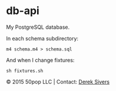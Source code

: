 # db-api

My PostgreSQL database.

In each schema subdirectory:

`m4 schema.m4 > schema.sql`

And when I change fixtures:

`sh fixtures.sh`

© 2015 50pop LLC | Contact: [Derek Sivers](http://sivers.org/)

